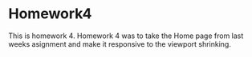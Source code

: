 # Homework4
 This is homework 4. Homework 4 was to take the Home page from last weeks asignment and make it responsive to the viewport shrinking.

 
